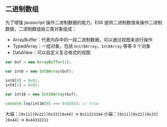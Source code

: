 ## 二进制数组

为了增强 javascript 操作二进制数据的能力，ES6 提供二进制数值来操作二进制数据，二进制数组由三类对象组成：

+ ArrayBuffer：代表内存中的一段二进制数据，可以通过视图来进行操作
+ TypedArray：一组对象，包括 `Unit8Array`，`Int8Array` 等等 9 个对象
+ DataView：可以自定义复合格式的视图

```javascript
var buf = new ArrayBuffer(2);

var int8 = new Int8Array(buf);

int8[0] = 0x01;
int8[1] = 0x02;

var int16 = new Int16Array(buf);

console.log(int16[0] === 0x0201); // true
```


大端：`[0x11][0x22][0x33][0x44]` -> `0x11223344`
小端：`[0x11][0x22][0x33][0x44]` -> `0x44332211`
